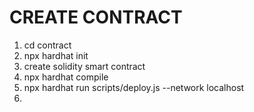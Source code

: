 # CREATE CONTRACT

1. cd contract
2. npx hardhat init
3. create solidity smart contract
4. npx hardhat compile
5. npx hardhat run scripts/deploy.js --network localhost
6. 